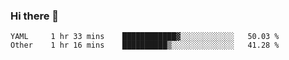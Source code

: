 ### Hi there 👋

<!--
**yeya24/yeya24** is a ✨ _special_ ✨ repository because its `README.md` (this file) appears on your GitHub profile.

Here are some ideas to get you started:

- 🔭 I’m currently working on ...
- 🌱 I’m currently learning ...
- 👯 I’m looking to collaborate on ...
- 🤔 I’m looking for help with ...
- 💬 Ask me about ...
- 📫 How to reach me: ...
- 😄 Pronouns: ...
- ⚡ Fun fact: ...
-->

<!--START_SECTION:waka-->

```text
YAML     1 hr 33 mins    ████████████▓░░░░░░░░░░░░   50.03 %
Other    1 hr 16 mins    ██████████▒░░░░░░░░░░░░░░   41.28 %
```

<!--END_SECTION:waka-->
